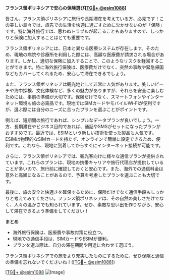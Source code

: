 **フランス領ポリネシアで安心の保険選び[[TG💪+ @esim1088](https://t.me/s/esim1088)]**

皆さん、フランス領ポリネシアに旅行や長期滞在を考えている方、必見です！この美しい島々では、旅先での生活を快適に過ごすために欠かせないのが「保険」です。特に海外旅行では、思わぬトラブルが起こることもありますので、しっかりと保険に加入することはとても重要です。

フランス領ポリネシアには、日本と異なる医療システムが存在します。そのため、現地の病院や診療所を利用した際には、高額な医療費が請求される場合があります。しかし、適切な保険に加入することで、このようなリスクを軽減することができます。特に海外旅行保険は、医療費だけでなく、突然の事故や緊急帰国などもカバーしてくれるため、安心して滞在できるでしょう。

また、フランス領ポリネシアは観光地として非常に人気があります。美しいビーチや海中探検、文化体験など、多くの魅力がありますが、それらを安全に楽しむためには、事前の準備が大切です。保険だけでなく、スマートフォンやインターネット環境も旅の必需品です。現地ではSIMカードやモバイルWi-Fiが便利ですが、選ぶ際には自分のニーズに合ったプランを選ぶことがポイントです。

例えば、短期間の旅行であれば、シンプルなデータプランが良いでしょう。一方、長期滞在やビジネス目的であれば、通話やSMSがセットになったプランがおすすめです。最近では、ESIMという新しい技術を使った製品も人気です。ESIMは物理的なSIMカードを持たず、オンラインで簡単に設定できるため、便利です。これなら、現地に到着してからすぐにインターネット接続が可能です。

さらに、フランス領ポリネシアでは、観光客向けに様々な通信プランが提供されています。これらのプランは、現地の携帯キャリアや旅行代理店が提供していることが多いので、旅行前に確認しておくと安心です。また、海外での通信料金は意外と高額になることがあるので、予算を考慮したプランを選ぶことも大切です。

最後に、旅の安全と快適さを確保するために、保険だけでなく通信手段もしっかりと考えてみてください。フランス領ポリネシアは、その自然の美しさだけでなく、人々の温かさでも知られています。ぜひ、素敵な思い出を作りながら、安心して滞在できるよう準備をしてください！

**まとめ**
- 海外旅行保険は、医療費や事故対策に役立つ。
- 現地での通信手段は、SIMカードやESIMが便利。
- プランを選ぶ際は、自分の滞在期間や用途に合わせて選ぼう。

フランス領ポリネシアでの旅をより充実したものにするために、ぜひ保険と通信の準備を忘れないでくださいね！([[TG💪+ @esim1088](https://t.me/s/esim1088)])

[[TG💪+ @esim1088](https://t.me/s/esim1088) ![Image](https://i.postimg.cc/Y0z9fWf4/image.png)]